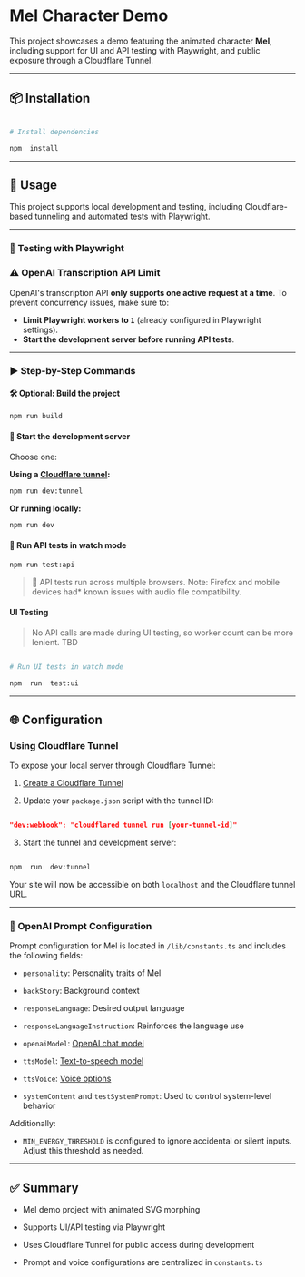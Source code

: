 # Mel Character Demo

This project showcases a demo featuring the animated character **Mel**, including support for UI and API testing with Playwright, and public exposure through a Cloudflare Tunnel.

---

## 📦 Installation

```bash

# Install dependencies

npm  install

```

---

## 🚀 Usage

This project supports local development and testing, including Cloudflare-based tunneling and automated tests with Playwright.

---

### 🧪 Testing with Playwright

### ⚠️ OpenAI Transcription API Limit

OpenAI's transcription API **only supports one active request at a time**. To prevent concurrency issues, make sure to:

-   **Limit Playwright workers to `1`** (already configured in Playwright settings).
-   **Start the development server before running API tests**.

---

### ▶️ Step-by-Step Commands

#### 🛠 Optional: Build the project

```bash
npm run build
```

#### 🚀 Start the development server

Choose one:

**Using a [Cloudflare tunnel](#using-cloudflare-tunnel):**

```bash
npm run dev:tunnel
```

**Or running locally:**

```bash
npm run dev
```

#### 🧪 Run API tests in watch mode

```bash
npm run test:api
```

> 🔁 API tests run across multiple browsers. Note: Firefox and mobile devices had\* known issues with audio file compatibility.

#### UI Testing

> No API calls are made during UI testing, so worker count can be more lenient. 
> TBD

```bash

# Run UI tests in watch mode

npm  run  test:ui

```

---

## 🌐 Configuration

### Using Cloudflare Tunnel

To expose your local server through Cloudflare Tunnel:

1. [Create a Cloudflare Tunnel](https://developers.cloudflare.com/learning-paths/clientless-access/connect-private-applications/create-tunnel/)

2. Update your `package.json` script with the tunnel ID:

```json

"dev:webhook": "cloudflared tunnel run [your-tunnel-id]"

```

3. Start the tunnel and development server:

```bash

npm  run  dev:tunnel

```

Your site will now be accessible on both `localhost` and the Cloudflare tunnel URL.

---

### 🎤 OpenAI Prompt Configuration

Prompt configuration for Mel is located in `/lib/constants.ts` and includes the following fields:

-   `personality`: Personality traits of Mel

-   `backStory`: Background context

-   `responseLanguage`: Desired output language

-   `responseLanguageInstruction`: Reinforces the language use

-   `openaiModel`: [OpenAI chat model](https://platform.openai.com/docs/models)

-   `ttsModel`: [Text-to-speech model](https://platform.openai.com/docs/models#tts)

-   `ttsVoice`: [Voice options](https://platform.openai.com/docs/guides/text-to-speech#voice-options)

-   `systemContent` and `testSystemPrompt`: Used to control system-level behavior

Additionally:

-   `MIN_ENERGY_THRESHOLD` is configured to ignore accidental or silent inputs. Adjust this threshold as needed.

---

## ✅ Summary

-   Mel demo project with animated SVG morphing

-   Supports UI/API testing via Playwright

-   Uses Cloudflare Tunnel for public access during development

-   Prompt and voice configurations are centralized in `constants.ts`
